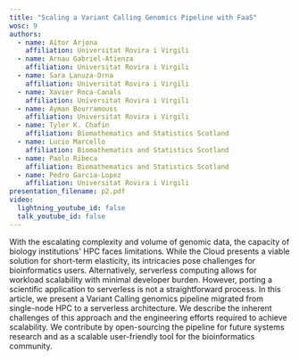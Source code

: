```yaml
---
title: "Scaling a Variant Calling Genomics Pipeline with FaaS"
wosc: 9
authors:
  - name: Aitor Arjona
    affiliation: Universitat Rovira i Virgili
  - name: Arnau Gabriel-Atienza
    affiliation: Universitat Rovira i Virgili
  - name: Sara Lanuza-Orna
    affiliation: Universitat Rovira i Virgili
  - name: Xavier Roca-Canals
    affiliation: Universitat Rovira i Virgili
  - name: Ayman Bourramouss
    affiliation: Universitat Rovira i Virgili
  - name: Tyler K. Chafin
    affiliation: Biomathematics and Statistics Scotland
  - name: Lucio Marcello
    affiliation: Biomathematics and Statistics Scotland
  - name: Paolo Ribeca
    affiliation: Biomathematics and Statistics Scotland
  - name: Pedro Garcia-Lopez
    affiliation: Universitat Rovira i Virgili           
presentation_filename: p2.pdf
video:
  lightning_youtube_id: false
  talk_youtube_id: false
---
```


With the escalating complexity and volume of genomic data, the capacity of biology institutions' HPC faces limitations. While the Cloud presents a viable solution for short-term elasticity, its intricacies pose challenges for bioinformatics users. Alternatively, serverless computing allows for workload scalability with minimal developer burden. However, porting a scientific application to serverless is not a straightforward process. In this article, we present a Variant Calling genomics pipeline migrated from single-node HPC to a serverless architecture. We describe the inherent challenges of this approach and the engineering efforts required to achieve scalability. We contribute by open-sourcing the pipeline for future systems research and as a scalable user-friendly tool for the bioinformatics community.